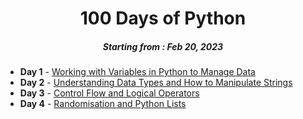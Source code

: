 <h1 align="center"> 
100 Days of Python
</h1>
<h5 align="center">
Starting from : Feb 20, 2023
</h5>


<ul>
<li> <b>Day 1</b> - <a href="https://github.com/Oksuzova/Python_100days_challenge/tree/main/day001">Working with Variables in Python to Manage Data</a></li> 

<li> <b>Day 2</b> - <a href="https://github.com/Oksuzova/Python_100days_challenge/tree/main/day002">Understanding Data Types and How to Manipulate Strings</a></li>
 
<li> <b>Day 3</b> - <a href="https://github.com/Oksuzova/Python_100days_challenge/tree/main/day003">Control Flow and Logical Operators</a></li>

<li> <b>Day 4</b> - <a href="https://github.com/Oksuzova/Python_100days_challenge/tree/main/day004">Randomisation and Python Lists</a></li>
  

</ul>





